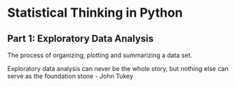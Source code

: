 # Statistical Thinking in Python

## Part 1: Exploratory Data Analysis

The process of organizing, plotting and summarizing a data set.

Exploratory data analysis can never be the whole story, but nothing else can serve as the foundation stone - John Tukey

